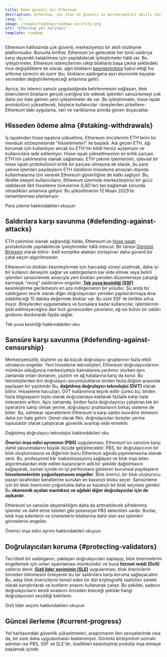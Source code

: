 ```yaml
---
title: Daha güvenli bir Ethereum
description: Ethereum, var olan en güvenli ve merkeziyetsiz akıllı sözleşme platformudur. Bununla birlikte, Ethereum'un gelecekte her türlü saldırıya karşı dayanıklı kalabilmesi için yapılabilecek iyileştirmeler hâlâ var.
lang: tr
image: /images/roadmap/roadmap-security.png
alt: "Ethereum yol haritası"
template: roadmap
---
```


Ethereum halihazırda çok güvenli, merkeziyetsiz bir akıllı sözleşme platformudur. Bununla birlikte, Ethereum'un gelecekte her türlü saldırıya karşı dayanıklı kalabilmesi için yapılabilecek iyileştirmeler hâlâ var. Bu iyileştirmeler, Ethereum istemcilerinin rakip bloklarla başa çıkma şeklindeki ince değişikliklere ek olarak, ağın blokların [kesinleştirilmiş](/developers/docs/consensus-mechanisms/pos/#finality) kabul ettiği hız arttırma sürecini de içerir (bu, blokların saldırgana aşırı ekonomik kayıplar vermeden değiştirilemeyeceği anlamına gelir).

Ayrıca, bir istemci sansür uyguladığında belirlenmesini sağlayan, blok önericilerini blokların gerçek içeriğine kör ederek işlemleri sansürlemeyi çok daha zor hale getiren yeni iyileştirmeler de var. Bu iyileştirmeler, hisse ispatı protokolünü yükseltecek, böylece kullanıcılar -bireylerden şirketlere- Ethereum'daki uygulama, veri ve varlıklarına anında güven duyacaklar.

## Hisseden ödeme alma {#staking-withdrawals}

İş ispatından hisse ispatına yükseltme, Ethereum öncülerinin ETH'lerini bir mevduat sözleşmesinde "hisselemeleri" ile başladı. Adı geçen ETH, ağı korumak için kullanılıyor ancak bu ETH'nin kilidi henüz açılamıyor ve kullanıcılara iade edilemiyor. Hisse ispatı yükseltmesinin en kritik parçası ETH'nin çekilmesine olanak sağlaması. ETH çekme işlemlerinin, işlevsel bir hisse ispatı protokolünün kritik bir parçası olmasına ek olarak, bu para çekme işlemleri paydaşların ETH ödüllerini hisseleme amaçları dışında kullanmalarına izin vererek Ethereum güvenliğine de katkı sağlıyor. Bu, likidite isteyen kullanıcıların, Ethereum üzerinde merkezileştirici bir gücü olabilecek likit hisseleme türevlerine (LSD'ler) bel bağlamak zorunda olmadıkları anlamına geliyor. Bu yükseltmenin 12 Nisan 2023'te tamamlanması planlanıyor.

<ButtonLink variant="outline-color" to="/staking/withdrawals/">Para çekme hakkındakileri okuyun</ButtonLink>

## Saldırılara karşı savunma {#defending-against-attacks}

ETH çekimine olanak sağlandığı halde, Ethereum'un [hisse ispatı](/developers/docs/consensus-mechanisms/pos/) protokolünde yapılabilecek iyileştirmeler hâlâ mevcut. Bi̇r tanesi [Görüntü Birleşimi](https://ethresear.ch/t/view-merge-as-a-replacement-for-proposer-boost/13739) olarak bilinir- belli komplike atakları zorlaştıran daha güvenli bir çatal seçim algoritmasıdır.

Ethereum'un blokları kesinleştirmek için harcadığı süreyi azaltmak, daha iyi bir kullanıcı deneyimi sağlar ve saldırganların kar elde etmek veya belirli işlemleri sansürlemek amacıyla yeni blokları yeniden düzenlemeye çalıştığı karmaşık "reorg" saldırılarını engeller. [**Tek yuva kesinliği (SSF)**](/roadmap/single-slot-finality/) kesinleştirme gecikmesini en aza indirgemenin bir yoludur. Şu anda bir saldırganın teorik olarak diğer doğrulayıcıları yeniden yapılandırmaya ikna edebileceği 15 dakika değerinde bloklar var. Bu süre SSF ile birlikte sıfıra iniyor. Bireylerden uygulamalara ve borsalara kadar kullanıcılar, işlemlerinin iptal edilmeyeceğine dair hızlı güvenceden yararlanır, ağ ise bütün bir saldırı grubunu durdurarak fayda sağlar.

<ButtonLink variant="outline-color" to="/roadmap/single-slot-finality/">Tek yuva kesinliği hakkındakileri oku</ButtonLink>

## Sansüre karşı savunma {#defending-against-censorship}

Merkeziyetsizlik, kişilerin ya da küçük doğrulayıcı gruplarının fazla etkili olmalarını engeller. Yeni hisseleme teknolojileri, Ethereum doğrulayıcılarının mümkün olduğunca merkeziyetsiz kalmalarına yardımcı olurken aynı zamanda onları donanım, yazılım ve ağ hatalarına karşı da korur. Bu teknolojilerden biri doğrulayıcı sorumluluklarını birden fazla düğüm arasında paylaşan bir yazılımdır Bu, **dağıtılmış doğrulayıcı teknolojisi (DVT)** olarak bilinir. Hisseleme havuzları, DVT kullanımına teşvik edilir çünkü bu, birden fazla bilgisayarın toplu olarak doğrulamaya katılarak fazlalık katıp hata toleransını arttırır. Aynı zamanda, birden fazla doğrulayıcıyı çalıştıran tek bir operatöre sahip olmak yerine, doğrulayıcı anahtarlarını birkaç sisteme de böler. Bu, sahtekar operatörlerin Ethereum'a karşı saldırı koordine etmesini daha zor hale getirir. Genel olarak fikir, doğrulayıcıları bireyler yerine _topluluklar_ olarak çalıştırarak güvenlik avantajı elde etmektir.

<ButtonLink variant="outline-color" to="/staking/dvt/">Dağıtılmış doğrulayıcı teknolojisi hakkındakileri oku</ButtonLink>

**Önerici-inşa edici ayrımının (PBS)** uygulanması, Ethereum'un sansüre karşı dahili savunmalarını büyük ölçüde geliştirecektir. PBS, bir doğrulayıcının bir blok oluşturmasına ve diğerinin bunu Ethereum ağında yayınlamasına olanak verir. Bu, profesyonel kâr maksimizasyonu sağlayan ve blok inşa eden algoritmalardan elde edilen kazançların adil bir şekilde dağıtılmasını sağlayarak, zaman içinde en iyi performans gösteren kurumsal paydaşların **hisselemelerinin yoğunlaşmasını engeller**. Blok önerici, bir blok oluşturucu pazarı tarafından kendilerine sunulan en kazançlı bloku seçer. Sansürleme için bir blok önericinin çoğunlukla daha az kazançlı bir blok seçmesi gerekir. Bu **ekonomik açıdan mantıksız ve ağdaki diğer doğrulayıcılar için de aşikardır**.

Ethereum'un sansüre dayanıklılığını daha da arttırabilecek şifrelenmiş işlemler ve dahil etme listeleri gibi potansiyel PBS eklentileri vardır. Bunlar, blok inşa edenlerin ve önerenlerin bloklarına dahil olan asıl işlemleri görmelerini engeller.

<ButtonLink variant="outline-color" to="/roadmap/pbs/">Önerici-inşa edici ayrımı hakkındakileri okuyun</ButtonLink>

## Doğrulayıcıları koruma {#protecting-validators}

Tecrübeli bir saldırganın, yaklaşan doğrulayıcıları saptayıp, blok önermelerini engellemek için onları spamlaması mümkündür ve buna **hizmet reddi (DoS)** saldırısı denir. [**Gizli lider seçiminin (SLE)**](/roadmap/secret-leader-election) uygulanması, blok önericilerin önceden bilinmesini önleyerek bu tür saldırılara karşı koruma sağlayacaktır. Bu, aday blok önericilerini temsil eden bir dizi kriptografik taahütün sürekli olarak karıştırılarak ve bunların sırasını kullanarak çalışır. Bu şekilde, sadece doğrulayıcıların kendi sıralarını önceden bileceği şekilde hangi doğrulayıcının seçildiği belirlenir.

<ButtonLink variant="outline-color" to="/roadmap/secret-leader-election">Gizli lider seçimi hakkındakileri okuyun</ButtonLink>

## Güncel ilerleme {#current-progress}

Yol haritasındaki güvenlik yükseltmeleri, araştırmanın ileri seviyelerinde olsa da, bir süre daha uygulanmaları beklenmiyor. Görüntü birleşiminin sonraki adımları ise PBS, SSF ve SLE'dir, özellikleri kesinleştirip prototip inşa etmeye başlamak içindir.
